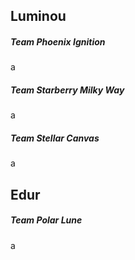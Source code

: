 ## Luminou

##### Team Phoenix Ignition
a

##### Team Starberry Milky Way
a

##### Team Stellar Canvas
a


## Edur

##### Team Polar Lune
a